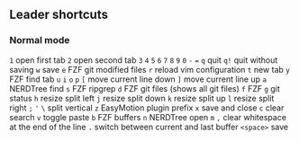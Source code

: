 ## Leader shortcuts

### Normal mode

`1` open first tab
`2` open second tab
`3`
`4`
`5`
`6`
`7`
`8`
`9`
`0`
`-` 
`=`
`q` quit
`q!` quit without saving
`w` save
`e` FZF git modified files
`r` reload vim configuration
`t` new tab
`y` FZF find tab
`u` 
`i`
`o`
`p`
`[` move current line down
`]` move current line up
`a` NERDTree find
`s` FZF ripgrep
`d` FZF git files (shows all git files)
`f` FZF 
`g` git status
`h` resize split left
`j` resize split down
`k` resize split up
`l` resize split right
`;`
`'`
`\` split vertical
`z` EasyMotion plugin prefix
`x` save and close
`c` clear search
`v` toggle paste
`b` FZF buffers
`n` NERDTree open
`m` 
`,` clear whitespace at the end of the line
`.` switch between current and last buffer
`<space>` save
